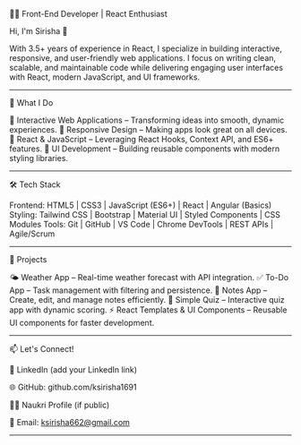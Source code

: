 👩‍💻 Front-End Developer | React Enthusiast 

Hi, I'm Sirisha 👋 

With 3.5+ years of experience in React, I specialize in building interactive, responsive, and user-friendly web applications. 
I focus on writing clean, scalable, and maintainable code while delivering engaging user interfaces with React, modern JavaScript, and UI frameworks.

---

🔭 What I Do  

🎯 Interactive Web Applications – Transforming ideas into smooth, dynamic experiences.
🎯 Responsive Design – Making apps look great on all devices.
🎯 React & JavaScript – Leveraging React Hooks, Context API, and ES6+ features.
🎯 UI Development – Building reusable components with modern styling libraries.

---

🛠️ Tech Stack  

Frontend: HTML5 | CSS3 | JavaScript (ES6+) | React | Angular (Basics)
Styling: Tailwind CSS | Bootstrap | Material UI | Styled Components | CSS Modules
Tools: Git | GitHub | VS Code | Chrome DevTools | REST APIs | Agile/Scrum

---

🚀 Projects  

🌤️ Weather App – Real-time weather forecast with API integration.
✅ To-Do App – Task management with filtering and persistence.
📝 Notes App – Create, edit, and manage notes efficiently.
🎯 Simple Quiz – Interactive quiz app with dynamic scoring.
⚡ React Templates & UI Components – Reusable UI components for faster development.

---

📫 Let's Connect!

💼 LinkedIn
 (add your LinkedIn link)

🌐 GitHub: github.com/ksirisha1691

🧑‍💼 Naukri Profile
 (if public)

📧 Email: ksirisha662@gmail.com

---
